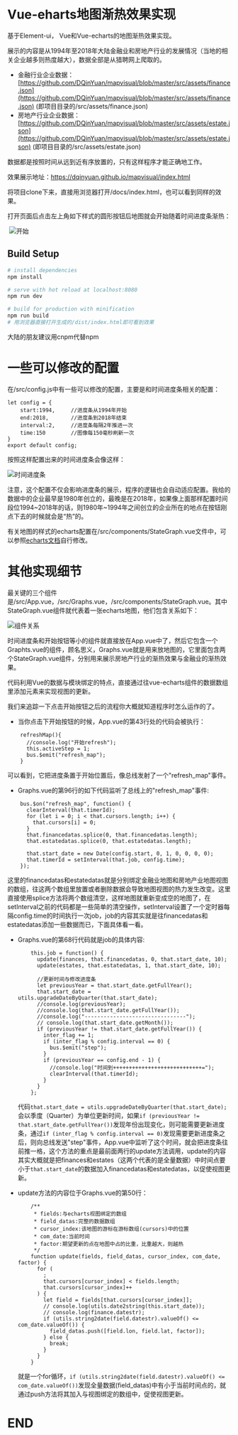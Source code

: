 # Vue-eharts地图渐热效果实现

基于Element-ui， Vue和Vue-echarts的地图渐热效果实现。

展示的内容是从1994年至2018年大陆金融业和房地产行业的发展情况（当地的相关企业越多则热度越大），数据全部是从猎聘网上爬取的。

- 金融行业企业数据：[https://github.com/DQinYuan/mapvisual/blob/master/src/assets/finance.json](https://github.com/DQinYuan/mapvisual/blob/master/src/assets/finance.json) (即项目目录的/src/assets/finance.json)
- 房地产行业企业数据：[https://github.com/DQinYuan/mapvisual/blob/master/src/assets/estate.json](https://github.com/DQinYuan/mapvisual/blob/master/src/assets/estate.json) (即项目目录的/src/assets/estate.json)

数据都是按照时间从远到近有序放置的，只有这样程序才能正确地工作。

效果展示地址：https://dqinyuan.github.io/mapvisual/index.html

将项目clone下来，直接用浏览器打开/docs/index.html，也可以看到同样的效果。

打开页面后点击左上角如下样式的圆形按钮后地图就会开始随着时间进度条渐热：

​         ![开始](imgs/开始按钮.png)



## Build Setup

``` bash
# install dependencies
npm install

# serve with hot reload at localhost:8080
npm run dev

# build for production with minification
npm run build
# 用浏览器直接打开生成的/dist/index.html即可看到效果
```

大陆的朋友建议用cnpm代替npm



# 一些可以修改的配置

在/src/config.js中有一些可以修改的配置，主要是和时间进度条相关的配置：

```
let config = {
    start:1994,     //进度条从1994年开始
    end:2018,       //进度条到2018年结束
    interval:2,     //进度条每隔2年推进一次
    time:150        //图像每150毫秒刷新一次
}
export default config;
```

按照这样配置出来的时间进度条会像这样：

![时间进度条](imgs/时间进度条.png)



注意，这个配置不仅会影响进度条的展示，程序的逻辑也会自动适应配置。我给的数据中的企业最早是1980年创立的，最晚是在2018年，如果像上面那样配置时间段位1994~2018年的话，则1980年~1994年之间创立的企业所在的地点在按钮刚点下去的时候就会是“热”的。



有关地图的样式的echarts配置在/src/components/StateGraph.vue文件中，可以参照[echarts文档](http://echarts.baidu.com/option.html)自行修改。





# 其他实现细节

最关键的三个组件是/src/App.vue，/src/Graphs.vue，/src/components/StateGraph.vue。其中StateGraph.vue组件就代表着一张echarts地图，他们包含关系如下：



![组件关系](imgs/组件关系.png)



时间进度条和开始按钮等小的组件就直接放在App.vue中了，然后它包含一个Graphts.vue的组件，顾名思义，Graphs.vue就是用来放地图的，它里面包含两个StateGraph.vue组件，分别用来展示房地产行业的渐热效果与金融业的渐热效果。



代码利用Vue的数据与模块绑定的特点，直接通过往vue-echarts组件的数据数组里添加元素来实现视图的更新。

我们来追踪一下点击开始按钮之后的流程你大概就知道程序时怎么运作的了。

- 当你点击下开始按钮的时候，App.vue的第43行处的代码会被执行：

```
    refreshMap(){
      //console.log("开始refresh");
      this.activeStep = 1;
      bus.$emit("refresh_map");
    }
```

​      可以看到，它把进度条置于开始位置后，像总线发射了一个"refresh_map"事件。

- Graphs.vue的第96行的如下代码监听了总线上的"refresh_map"事件:

```
    bus.$on("refresh_map", function() {
      clearInterval(that.timerId);
      for (let i = 0; i < that.cursors.length; i++) {
        that.cursors[i] = 0;
      }
      that.financedatas.splice(0, that.financedatas.length);
      that.estatedatas.splice(0, that.estatedatas.length);

      that.start_date = new Date(config.start, 0, 1, 0, 0, 0, 0);
      that.timerId = setInterval(that.job, config.time);
    });
```

这里的financedatas和estatedatas就是分别绑定金融业地图和房地产业地图视图的数组，往这两个数组里放置或者删除数据会导致地图视图的热力发生改变。这里直接使用splice方法将两个数组清空，这样地图就重新变成空的地图了，在setInterval之前的代码都是一些简单的清空操作，setInterval设置了一个定时器每隔config.time的时间执行一次job，job的内容其实就是往financedatas和estatedatas添加一些数据而已，下面具体看一看。

- Graphs.vue的第68行代码就是job的具体内容:

  ```
      this.job = function() {
        update(finances, that.financedatas, 0, that.start_date, 10);
        update(estates, that.estatedatas, 1, that.start_date, 10);
  
        //更新时间与修改进度条
        let previousYear = that.start_date.getFullYear();
        that.start_date = utils.upgradeDateByQuarter(that.start_date);
        //console.log(previousYear);
        //console.log(that.start_date.getFullYear());
        //console.log("--------------------------------");
        // console.log(that.start_date.getMonth());
        if (previousYear != that.start_date.getFullYear()) {
          inter_flag += 1;
          if (inter_flag % config.interval == 0) {
            bus.$emit("step");
          }
          if (previousYear == config.end - 1) {
            //console.log("时间到++++++++++++++++++++++++++++=");
            clearInterval(that.timerId);
          }
        }
      };
  ```

  代码`that.start_date = utils.upgradeDateByQuarter(that.start_date);`会以季度（Quarter）为单位更新时间，如果`if (previousYear != that.start_date.getFullYear())`发现年份出现变化，则可能需要更新进度条，通过`if (inter_flag % config.interval == 0)`发现需要更新进度条之后，则向总线发送"step"事件，App.vue中监听了这个时间，就会把进度条往前推一格，这个方法的重点是最前面两行的update方法调用，update的内容其实大概就是把finances和estates（这两个代表的是全量数据）中时间点要小于`that.start_date`的数据加入financedatas和estatedatas，以促使视图更新。

- update方法的内容位于Graphs.vue的第50行：

  ```
      /**
       * fields:与echarts视图绑定的数组
       * field_datas:完整的数据数组
       * cursor_index:该地图的游标在游标数组(cursors)中的位置
       * com_date:当前时间
       * factor:期望更新的点在地图中占的比重，比重越大，则越热
       */
      function update(fields, field_datas, cursor_index, com_date, factor) {
        for (
          ;
          that.cursors[cursor_index] < fields.length;
          that.cursors[cursor_index]++
        ) {
          let field = fields[that.cursors[cursor_index]];
          // console.log(utils.date2string(this.start_date));
          // console.log(finance.datestr);
          if (utils.string2date(field.datestr).valueOf() <= com_date.valueOf()) {
            field_datas.push([field.lon, field.lat, factor]);
          } else {
            break;
          }
        }
      }
  ```

  就是一个for循环，`if (utils.string2date(field.datestr).valueOf() <= com_date.valueOf())`发现全量数据(field_datas)中有小于当前时间点的，就通过push方法将其加入与视图绑定的数组中，促使视图更新。



# END